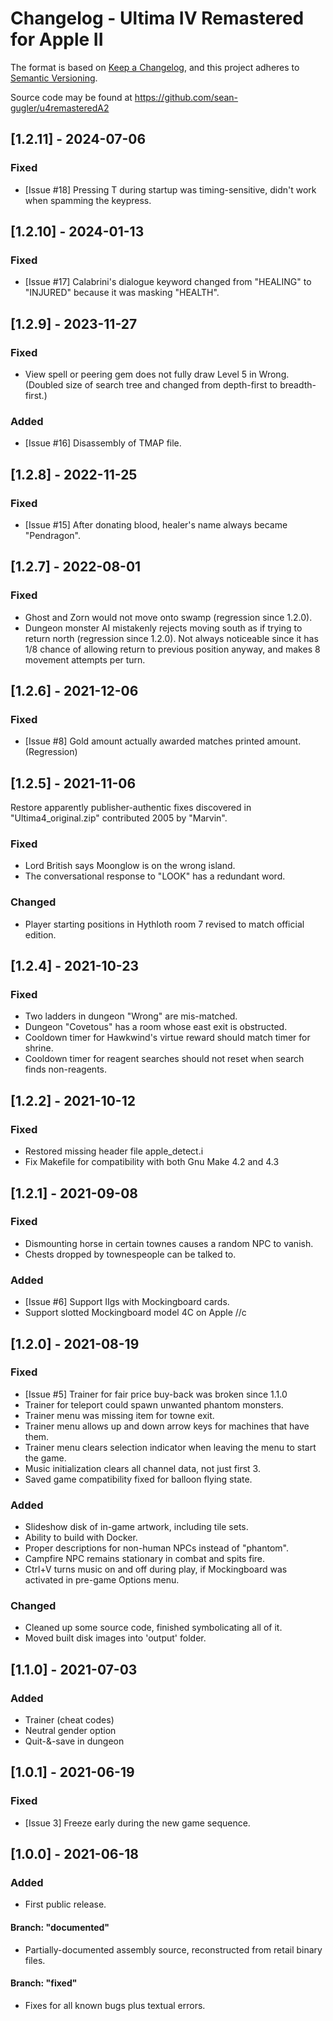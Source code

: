 # Changelog - Ultima IV Remastered for Apple II

The format is based on [Keep a Changelog](https://keepachangelog.com/en/1.0.0/),
and this project adheres to [Semantic Versioning](https://semver.org/spec/v2.0.0.html).

Source code may be found at
https://github.com/sean-gugler/u4remasteredA2


## [1.2.11] - 2024-07-06

### Fixed
- [Issue #18] Pressing T during startup was timing-sensitive, didn't work when spamming the keypress.


## [1.2.10] - 2024-01-13

### Fixed
- [Issue #17] Calabrini's dialogue keyword changed from "HEALING" to "INJURED" because it was masking "HEALTH".


## [1.2.9] - 2023-11-27

### Fixed
- View spell or peering gem does not fully draw Level 5 in Wrong. (Doubled size of search tree and changed from depth-first to breadth-first.)

### Added
- [Issue #16] Disassembly of TMAP file.


## [1.2.8] - 2022-11-25

### Fixed
- [Issue #15] After donating blood, healer's name always became "Pendragon".


## [1.2.7] - 2022-08-01

### Fixed
- Ghost and Zorn would not move onto swamp (regression since 1.2.0).
- Dungeon monster AI mistakenly rejects moving south as if trying to return north (regression since 1.2.0). Not always noticeable since it has 1/8 chance of allowing return to previous position anyway, and makes 8 movement attempts per turn.


## [1.2.6] - 2021-12-06

### Fixed
- [Issue #8] Gold amount actually awarded matches printed amount. (Regression)


## [1.2.5] - 2021-11-06

Restore apparently publisher-authentic fixes discovered in "Ultima4_original.zip" contributed 2005 by "Marvin".

### Fixed
- Lord British says Moonglow is on the wrong island.
- The conversational response to "LOOK" has a redundant word.

### Changed
- Player starting positions in Hythloth room 7 revised to match official edition.


## [1.2.4] - 2021-10-23

### Fixed
- Two ladders in dungeon "Wrong" are mis-matched.
- Dungeon "Covetous" has a room whose east exit is obstructed.
- Cooldown timer for Hawkwind's virtue reward should match timer for shrine.
- Cooldown timer for reagent searches should not reset when search finds non-reagents.


## [1.2.2] - 2021-10-12

### Fixed
- Restored missing header file apple_detect.i
- Fix Makefile for compatibility with both Gnu Make 4.2 and 4.3


## [1.2.1] - 2021-09-08

### Fixed
- Dismounting horse in certain townes causes a random NPC to vanish.
- Chests dropped by townespeople can be talked to.

### Added
- [Issue #6] Support IIgs with Mockingboard cards.
- Support slotted Mockingboard model 4C on Apple //c


## [1.2.0] - 2021-08-19

### Fixed
- [Issue #5] Trainer for fair price buy-back was broken since 1.1.0
- Trainer for teleport could spawn unwanted phantom monsters.
- Trainer menu was missing item for towne exit.
- Trainer menu allows up and down arrow keys for machines that have them.
- Trainer menu clears selection indicator when leaving the menu to start the game.
- Music initialization clears all channel data, not just first 3.
- Saved game compatibility fixed for balloon flying state.

### Added
- Slideshow disk of in-game artwork, including tile sets.
- Ability to build with Docker.
- Proper descriptions for non-human NPCs instead of "phantom".
- Campfire NPC remains stationary in combat and spits fire.
- Ctrl+V turns music on and off during play, if Mockingboard was activated in pre-game Options menu.

### Changed
- Cleaned up some source code, finished symbolicating all of it.
- Moved built disk images into 'output' folder.


## [1.1.0] - 2021-07-03

### Added
- Trainer (cheat codes)
- Neutral gender option
- Quit-&-save in dungeon


## [1.0.1] - 2021-06-19

### Fixed
- [Issue 3] Freeze early during the new game sequence.


## [1.0.0] - 2021-06-18

### Added
- First public release.

#### Branch: "documented"
- Partially-documented assembly source, reconstructed from retail binary files.

#### Branch: "fixed"
- Fixes for all known bugs plus textual errors.
